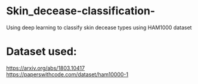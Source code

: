 # Skin_decease-classification-
Using deep learning to classify skin decease types using HAM1000 dataset

# Dataset used:
https://arxiv.org/abs/1803.10417
https://paperswithcode.com/dataset/ham10000-1
